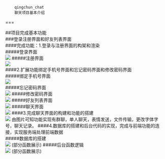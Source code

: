         qingchun_chat
        聊天项目基本介绍
===

##项目完成基本功能<br>
###登录注册界面和好友列表界面<br>
####完成功能：1.登录与注册界面的构架和渲染<br>
#####登录界面<br>
![](https://github.com/LittleFishUP/qingchun_chat/raw/master/readmeimgs/1.png)
#####注册界面<br>
![](https://github.com/LittleFishUP/qingchun_chat/raw/master/readmeimgs/2.png)			 
####2.扩展功能绑定手机号界面和忘记密码界面和修改密码界面<br>
#####绑定手机号界面<br>
![](https://github.com/LittleFishUP/qingchun_chat/raw/master/readmeimgs/3.png)		 
#####忘记密码界面<br>
![](https://github.com/LittleFishUP/qingchun_chat/raw/master/readmeimgs/4.png)
#####修改密码界面<br>
![](https://github.com/LittleFishUP/qingchun_chat/raw/master/readmeimgs/5.png)
#####好友列表界面<br>
![](https://github.com/LittleFishUP/qingchun_chat/raw/master/readmeimgs/6.png)
#####聊天界面<br>
![](https://github.com/LittleFishUP/qingchun_chat/raw/master/readmeimgs/7.png)
####3.完成聊天界面的构建和功能的搭建<br>
![](https://github.com/LittleFishUP/qingchun_chat/raw/master/readmeimgs/7.png)
        由图片可知功能实现有群聊，单人聊天，表情发送，文件传输，更改字体字号，聊天记录。
####4.数据库的搭建和后台代码的实现，完成与前端功能的连接，实现服务端处理前端数据<br>
#####数据库的搭建<br>
![](https://github.com/LittleFishUP/qingchun_chat/raw/master/readmeimgs/8.png)
(部分函数展示)
#####后台函数逻辑<br>
![](https://github.com/LittleFishUP/qingchun_chat/raw/master/readmeimgs/9.png)
(部分函数展示)